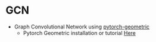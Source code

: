 # GCN
- Graph Convolutional Network using [pytorch-geometric](https://pytorch-geometric.readthedocs.io/en/latest/index.html)
  - Pytorch Geometric installation or tutorial [Here](https://github.com/ksh981214/Pytorch_Geometric_Tutorial)
